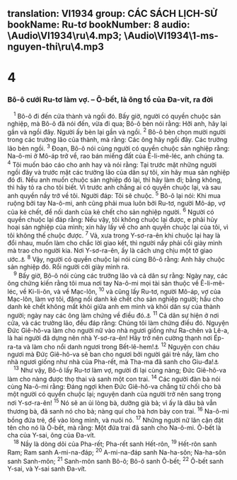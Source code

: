 translation: VI1934
group: CÁC SÁCH LỊCH-SỬ
bookName: Ru-tơ 
bookNumber: 8
audio: \Audio\VI1934\ru\4.mp3; \Audio\VI1934\1-ms-nguyen-thi\ru\4.mp3
-------

<div class="title"><h1>4</h1><h3>Bô-ô cưới Ru-tơ làm vợ. – Ô-bết, là ông tổ của Đa-vít, ra đời</h3></div>
<span class="verse ru_4_1"> <sup>1</sup> Bô-ô đi đến cửa thành và ngồi đó. Bấy giờ, người có quyền chuộc sản nghiệp, mà Bô-ô đã nói đến, vừa đi qua; Bô-ô bèn nói rằng: Hỡi anh, hãy lại gần và ngồi đây. Người ấy bèn lại gần và ngồi. </span>
<span class="verse ru_4_2"><sup>2</sup> Bô-ô bèn chọn mười người trong các trưởng lão của thành, mà rằng: Các ông hãy ngồi đây. Các trưởng lão bèn ngồi. </span>
<span class="verse ru_4_3"><sup>3</sup> Đoạn, Bô-ô nói cùng người có quyền chuộc sản nghiệp rằng: Na-ô-mi ở Mô-áp trở về, rao bán miếng đất của Ê-li-mê-léc, anh chúng ta. </span>
<span class="verse ru_4_4"><sup>4</sup> Tôi muốn báo cáo cho anh hay và nói rằng: Tại trước mặt những người ngồi đây và trước mặt các trưởng lão của dân sự tôi, xin hãy mua sản nghiệp đó đi. Nếu anh muốn chuộc sản nghiệp đó lại, thì hãy làm đi; bằng không, thì hãy tỏ ra cho tôi biết. Vì trước anh chẳng ai có quyền chuộc lại, và sau anh quyền nầy trở về tôi. Người đáp: Tôi sẽ chuộc. </span>
<span class="verse ru_4_5"><sup>5</sup> Bô-ô lại nói: Khi mua ruộng bởi tay Na-ô-mi, anh cũng phải mua luôn bởi Ru-tơ, người Mô-áp, vợ của kẻ chết, để nối danh của kẻ chết cho sản nghiệp người. </span>
<span class="verse ru_4_6"><sup>6</sup> Người có quyền chuộc lại đáp rằng: Nếu vậy, tôi không chuộc lại được, e phải hủy hoại sản nghiệp của mình; xin hãy lấy về cho anh quyền chuộc lại của tôi, vì tôi không thế chuộc được. </span>
<span class="verse ru_4_7"><sup>7</sup> Vả, xưa trong Y-sơ-ra-ên khi chuộc lại hay là đổi nhau, muốn làm cho chắc lời giao kết, thì người nầy phải cổi giày mình mà trao cho người kia. Nơi Y-sơ-ra-ên, ấy là cách ưng chịu một tờ giao ước.<a data-toggle="tooltip" data-placement="bottom" title="Phu 25:9">⚓</a></span>
<span class="verse ru_4_8"><sup>8</sup> Vậy, người có quyền chuộc lại nói cùng Bô-ô rằng: Anh hãy chuộc sản nghiệp đó. Rồi người cởi giày mình ra. <br/></span>
<span class="verse ru_4_9"> <sup>9</sup> Bấy giờ, Bô-ô nói cùng các trưởng lão và cả dân sự rằng: Ngày nay, các ông chứng kiến rằng tôi mua nơi tay Na-ô-mi mọi tài sản thuộc về Ê-li-mê-léc, về Ki-li-ôn, và về Mạc-lôn, </span>
<span class="verse ru_4_10"><sup>10</sup> và cũng lấy Ru-tơ, người Mô-áp, vợ của Mạc-lôn, làm vợ tôi, đặng nối danh kẻ chết cho sản nghiệp người; hầu cho danh kẻ chết không mất khỏi giữa anh em mình và khỏi dân sự của thành người; ngày nay các ông làm chứng về điều đó.<a data-toggle="tooltip" data-placement="bottom" title="Phu 25:5-6">⚓</a></span>
<span class="verse ru_4_11"><sup>11</sup> Cả dân sự hiện ở nơi cửa, và các trưởng lão, đều đáp rằng: Chúng tôi làm chứng điều đó. Nguyện Đức Giê-hô-va làm cho người nữ vào nhà ngươi giống như Ra-chên và Lê-a, là hai người đã dựng nên nhà Y-sơ-ra-ên! Hãy trở nên cường thạnh nơi Ép-ra-ta và làm cho nổi danh ngươi trong Bết-lê-hem!<a data-toggle="tooltip" data-placement="bottom" title="Sa 29:31">⚓</a></span>
<span class="verse ru_4_12"><sup>12</sup> Nguyện con cháu ngươi mà Đức Giê-hô-va sẽ ban cho ngươi bởi người gái trẻ nầy, làm cho nhà ngươi giống như nhà của Pha-rết, mà Tha-ma đã sanh cho Giu-đa!<a data-toggle="tooltip" data-placement="bottom" title="Sa 38:27-30">⚓</a><br/></span>
<span class="verse ru_4_13"> <sup>13</sup> Như vậy, Bô-ô lấy Ru-tơ làm vợ, người đi lại cùng nàng; Đức Giê-hô-va làm cho nàng được thọ thai và sanh một con trai. </span>
<span class="verse ru_4_14"><sup>14</sup> Các người đàn bà nói cùng Na-ô-mi rằng: Đáng ngợi khen Đức Giê-hô-va chẳng từ chối cho bà một người có quyền chuộc lại; nguyện danh của người trở nên sang trọng nơi Y-sơ-ra-ên! </span>
<span class="verse ru_4_15"><sup>15</sup> Nó sẽ an ủi lòng bà, dưỡng già bà; vì ấy là dâu bà vẫn thương bà, đã sanh nó cho bà; nàng quí cho bà hơn bảy con trai. </span>
<span class="verse ru_4_16"><sup>16</sup> Na-ô-mi bồng đứa trẻ, để vào lòng mình, và nuôi nó. </span>
<span class="verse ru_4_17"><sup>17</sup> Những người nữ lân cận đặt tên cho nó là Ô-bết, mà rằng: Một đứa trai đã sanh cho Na-ô-mi. Ô-bết là cha của Y-sai, ông của Đa-vít. <br/></span>
<span class="verse ru_4_18"> <sup>18</sup> Nầy là dòng dõi của Pha-rết; Pha-rết sanh Hết-rôn, </span>
<span class="verse ru_4_19"><sup>19</sup> Hết-rôn sanh Ram; Ram sanh A-mi-na-đáp; </span>
<span class="verse ru_4_20"><sup>20</sup> A-mi-na-đáp sanh Na-ha-sôn; Na-ha-sôn sanh Sanh-môn; </span>
<span class="verse ru_4_21"><sup>21</sup> Sanh-môn sanh Bô-ô; Bô-ô sanh Ô-bết; </span>
<span class="verse ru_4_22"><sup>22</sup> Ô-bết sanh Y-sai, và Y-sai sanh Đa-vít. <br/>  <br/></span>

